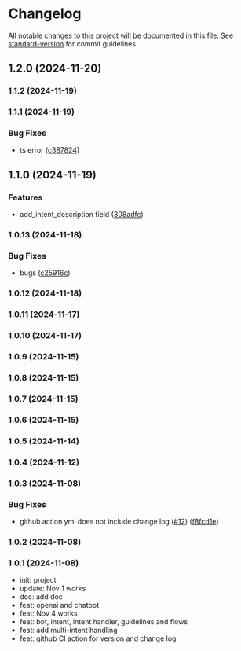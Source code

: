 # Changelog

All notable changes to this project will be documented in this file. See [standard-version](https://github.com/conventional-changelog/standard-version) for commit guidelines.

## 1.2.0 (2024-11-20)

### 1.1.2 (2024-11-19)

### 1.1.1 (2024-11-19)


### Bug Fixes

* ts error ([c387824](https://github.com/bobbylkchao/blueprint-dev/commit/c3878245672e73f2f29d4f0ebe879e311d542dbd))

## 1.1.0 (2024-11-19)


### Features

* add_intent_description field ([308adfc](https://github.com/bobbylkchao/blueprint-dev/commit/308adfcc7eb84e0e5cc29a6f19239f1b6867856b))

### 1.0.13 (2024-11-18)


### Bug Fixes

* bugs ([c25916c](https://github.com/bobbylkchao/blueprint-dev/commit/c25916c5783a41a265bdac445fb2cc7d2c96651a))

### 1.0.12 (2024-11-18)

### 1.0.11 (2024-11-17)

### 1.0.10 (2024-11-17)

### 1.0.9 (2024-11-15)

### 1.0.8 (2024-11-15)

### 1.0.7 (2024-11-15)

### 1.0.6 (2024-11-15)

### 1.0.5 (2024-11-14)

### 1.0.4 (2024-11-12)

### 1.0.3 (2024-11-08)


### Bug Fixes

* github action yml does not include change log ([#12](https://github.com/bobbylkchao/blueprint/issues/12)) ([f8fcd1e](https://github.com/bobbylkchao/blueprint/commit/f8fcd1e36951eb7570685671e47d3f6f9ec0c0be))

### 1.0.2 (2024-11-08)

### 1.0.1 (2024-11-08)
- init: project
- update: Nov 1 works
- doc: add doc
- feat: openai and chatbot
- feat: Nov 4 works
- feat: bot, intent, intent handler, guidelines and flows
- feat: add multi-intent handling
- feat: github CI action for version and change log
